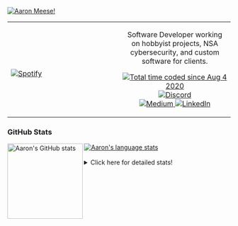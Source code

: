[![Aaron Meese!](https://user-images.githubusercontent.com/17814535/88975338-a2aabf00-d27f-11ea-963f-8a19608716b4.png)](https://github.com/ajmeese7/readme-ascii "README ASCII")

<!-- Modified from project here: https://github.com/novatorem/novatorem -->
<table width="100%"> 
  <tr>
  <td width="50%">
      
&nbsp; <br> [![Spotify](https://ajmeese7.vercel.app/api/spotify)](https://open.spotify.com/user/ajmeese)

  </td>
  <td width="50%">
    <p align="center">
    Software Developer working on hobbyist projects, NSA cybersecurity, and custom software for clients.
    </p>
    <p align="center">
      <a href="https://wakatime.com/@f726891d-3b02-46cd-9b60-e8c59f9e2b14">
        <img src="https://wakatime.com/badge/user/f726891d-3b02-46cd-9b60-e8c59f9e2b14.svg" alt="Total time coded since Aug 4 2020" title="WakaTime" />
      </a>
      <a href="http://link.aaronmeese.com/discord">
        <img src="https://img.shields.io/badge/discord-ajmeese7%234835-369?style=flat-square&logo=discord&logoColor=white&color=purple" alt="Discord" title="Discord">
      </a>
      <br />
      <a href="https://link.aaronmeese.com/medium">
        <img src="https://img.shields.io/badge/medium-ajmeese7-1DB954?style=flat-square&logo=medium&logoColor=white" alt="Medium" title="Medium">
      </a>
      <a href="https://link.aaronmeese.com/linkedin">
        <img src="https://img.shields.io/badge/linkedIn-aaronmeese-1DB954?style=flat-square&logo=linkedin&logoColor=white&color=blue" alt="LinkedIn" title="LinkedIn">
      </a>
    </p>
  </td>

</table>

[//]: <> (The `&nbsp;` is to have Aphelion take up more space)

### GitHub Stats ###

<a href="https://profile-summary-for-github.com/user/ajmeese7">
  <img align="left" height="170px" src="https://github-readme-stats.vercel.app/api?username=ajmeese7&show_icons=true&line_height=27&count_private=true" alt="Aaron's GitHub stats"/>
  <img src="https://github-readme-stats.vercel.app/api/top-langs/?username=ajmeese7&hide_langs_below=5&layout=compact" alt="Aaron's language stats"/>
</a>

<br />
<br />
<details>
<summary>Click here for detailed stats!</summary>

### :zap: Recent Activity
<!--START_SECTION:activity-->
1. 🗣 Commented on [#3773](https://github.com/keybase/client/issues/3773) in [keybase/client](https://github.com/keybase/client)
2. 🗣 Commented on [#24988](https://github.com/keybase/client/issues/24988) in [keybase/client](https://github.com/keybase/client)
3. 🗣 Commented on [#121](https://github.com/meeseOS/meeseOS/issues/121) in [meeseOS/meeseOS](https://github.com/meeseOS/meeseOS)
4. 🎉 Merged PR [#120](https://github.com/meeseOS/meeseOS/pull/120) in [meeseOS/meeseOS](https://github.com/meeseOS/meeseOS)
5. 🎉 Merged PR [#119](https://github.com/meeseOS/meeseOS/pull/119) in [meeseOS/meeseOS](https://github.com/meeseOS/meeseOS)
<!--END_SECTION:activity-->

### 🧐 Waka Stats
<!--START_SECTION:waka-->
![Code Time](http://img.shields.io/badge/Code%20Time-1%2C285%20hrs%2029%20mins-blue)

**🐱 My GitHub Data** 

> 🏆 1,186 Contributions in the Year 2022
 > 
> 📦 197.9 kB Used in GitHub's Storage 
 > 
> 💼 Opted to Hire
 > 
> 📜 83 Public Repositories 
 > 
> 🔑 30 Private Repositories  
 > 
**I'm an Early 🐤** 

```text
🌞 Morning    147 commits    █████░░░░░░░░░░░░░░░░░░░░   21.75% 
🌆 Daytime    245 commits    █████████░░░░░░░░░░░░░░░░   36.24% 
🌃 Evening    280 commits    ██████████░░░░░░░░░░░░░░░   41.42% 
🌙 Night      4 commits      ░░░░░░░░░░░░░░░░░░░░░░░░░   0.59%

```
📅 **I'm Most Productive on Sunday** 

```text
Monday       96 commits     ███░░░░░░░░░░░░░░░░░░░░░░   14.2% 
Tuesday      115 commits    ████░░░░░░░░░░░░░░░░░░░░░   17.01% 
Wednesday    72 commits     ██░░░░░░░░░░░░░░░░░░░░░░░   10.65% 
Thursday     98 commits     ███░░░░░░░░░░░░░░░░░░░░░░   14.5% 
Friday       56 commits     ██░░░░░░░░░░░░░░░░░░░░░░░   8.28% 
Saturday     119 commits    ████░░░░░░░░░░░░░░░░░░░░░   17.6% 
Sunday       120 commits    ████░░░░░░░░░░░░░░░░░░░░░   17.75%

```


📊 **This Week I Spent My Time On** 

```text
⌚︎ Time Zone: America/New_York

💬 Programming Languages: 
JavaScript               8 hrs 4 mins        ████████████████████░░░░░   81.57% 
Markdown                 51 mins             ██░░░░░░░░░░░░░░░░░░░░░░░   8.74% 
JSON                     35 mins             █░░░░░░░░░░░░░░░░░░░░░░░░   6.01% 
TypeScript               11 mins             ░░░░░░░░░░░░░░░░░░░░░░░░░   1.99% 
Python                   3 mins              ░░░░░░░░░░░░░░░░░░░░░░░░░   0.66%

🐱‍💻 Projects: 
aaronmeese.com           8 hrs 35 mins       █████████████████████░░░░   86.78% 
vault                    36 mins             █░░░░░░░░░░░░░░░░░░░░░░░░   6.22% 
osjs-client              18 mins             ░░░░░░░░░░░░░░░░░░░░░░░░░   3.14% 
daedalOS                 11 mins             ░░░░░░░░░░░░░░░░░░░░░░░░░   1.98% 
osjs-dev-meta            7 mins              ░░░░░░░░░░░░░░░░░░░░░░░░░   1.2%

```

**I Mostly Code in JavaScript** 

```text
JavaScript               32 repos            ████████████░░░░░░░░░░░░░   47.76% 
HTML                     9 repos             ███░░░░░░░░░░░░░░░░░░░░░░   13.43% 
Python                   6 repos             ██░░░░░░░░░░░░░░░░░░░░░░░   8.96% 
Java                     4 repos             █░░░░░░░░░░░░░░░░░░░░░░░░   5.97% 
CSS                      3 repos             █░░░░░░░░░░░░░░░░░░░░░░░░   4.48%

```



 Last Updated on 19/09/2022 16:04:18 UTC
<!--END_SECTION:waka-->
</details>
